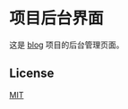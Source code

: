 # 项目后台界面
这是 [blog](https://github.com/DuC-cnZj/blog) 项目的后台管理页面。

## License
[MIT](http://opensource.org/licenses/MIT)

